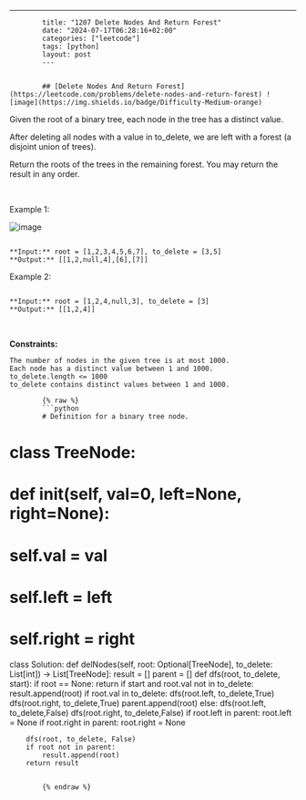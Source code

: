 ---
            title: "1207 Delete Nodes And Return Forest"
            date: "2024-07-17T06:28:16+02:00"
            categories: ["leetcode"]
            tags: [python]
            layout: post
            ---
            

            ## [Delete Nodes And Return Forest](https://leetcode.com/problems/delete-nodes-and-return-forest) ![image](https://img.shields.io/badge/Difficulty-Medium-orange)

Given the root of a binary tree, each node in the tree has a distinct value.

After deleting all nodes with a value in to_delete, we are left with a forest (a disjoint union of trees).

Return the roots of the trees in the remaining forest. You may return the result in any order.

 

Example 1:

![image](https://assets.leetcode.com/uploads/2019/07/01/screen-shot-2019-07-01-at-53836-pm.png)
```

**Input:** root = [1,2,3,4,5,6,7], to_delete = [3,5]
**Output:** [[1,2,null,4],[6],[7]]

```

Example 2:

```

**Input:** root = [1,2,4,null,3], to_delete = [3]
**Output:** [[1,2,4]]

```

 

**Constraints:**

	The number of nodes in the given tree is at most 1000.
	Each node has a distinct value between 1 and 1000.
	to_delete.length <= 1000
	to_delete contains distinct values between 1 and 1000.

            {% raw %}
            ```python
            # Definition for a binary tree node.
# class TreeNode:
#     def __init__(self, val=0, left=None, right=None):
#         self.val = val
#         self.left = left
#         self.right = right
class Solution:
    def delNodes(self, root: Optional[TreeNode], to_delete: List[int]) -> List[TreeNode]:
        result = []
        parent = []
        def dfs(root, to_delete, start):
            if root == None:
                return
            if start and root.val not in to_delete:
                result.append(root)
            if root.val in to_delete:
                dfs(root.left, to_delete,True)
                dfs(root.right, to_delete,True)
                parent.append(root)
            else:
                dfs(root.left, to_delete,False)
                dfs(root.right, to_delete,False)
            if root.left in parent:
                root.left = None
            if root.right in parent:
                root.right = None
        
        dfs(root, to_delete, False)
        if root not in parent:
            result.append(root)
        return result
        
        
            {% endraw %}
            